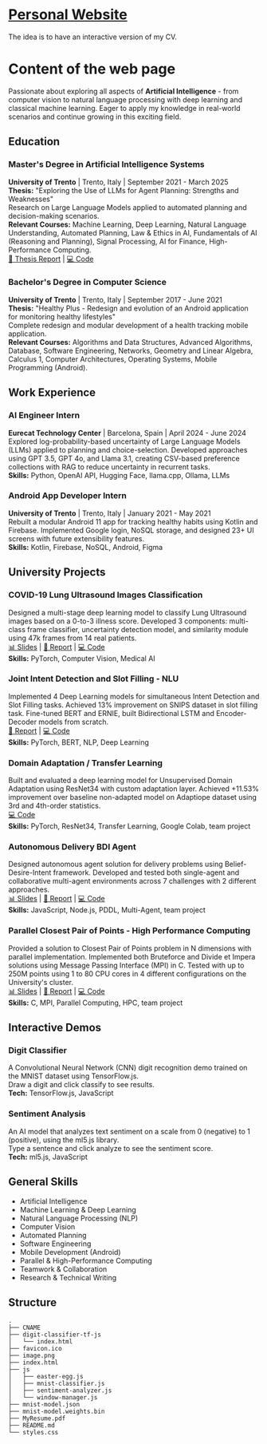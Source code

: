 # [Personal Website](davidemodolo.dev)

The idea is to have an interactive version of my CV.

# Content of the web page
Passionate about exploring all aspects of <strong>Artificial Intelligence</strong> - from computer vision to natural language processing with deep learning and classical machine learning. 
Eager to apply my knowledge in real-world scenarios and continue growing in this exciting field.

## Education

### Master's Degree in Artificial Intelligence Systems
**University of Trento** | Trento, Italy | September 2021 - March 2025  
**Thesis:** "Exploring the Use of LLMs for Agent Planning: Strengths and Weaknesses"  
Research on Large Language Models applied to automated planning and decision-making scenarios.  
**Relevant Courses:** Machine Learning, Deep Learning, Natural Language Understanding, Automated Planning, Law & Ethics in AI, Fundamentals of AI (Reasoning and Planning), Signal Processing, AI for Finance, High-Performance Computing.  
[📄 Thesis Report](https://github.com/davidemodolo/master_thesis/blob/main/modolo_davide_ais_2023_2024.pdf) | [💻 Code](https://github.com/davidemodolo/LLMs_for_Agent_Planning)

### Bachelor's Degree in Computer Science
**University of Trento** | Trento, Italy | September 2017 - June 2021  
**Thesis:** "Healthy Plus - Redesign and evolution of an Android application for monitoring healthy lifestyles"  
Complete redesign and modular development of a health tracking mobile application.  
**Relevant Courses:** Algorithms and Data Structures, Advanced Algorithms, Database, Software Engineering, Networks, Geometry and Linear Algebra, Calculus 1, Computer Architectures, Operating Systems, Mobile Programming (Android).

## Work Experience

### AI Engineer Intern
**Eurecat Technology Center** | Barcelona, Spain | April 2024 - June 2024  
Explored log-probability-based uncertainty of Large Language Models (LLMs) applied to planning and choice-selection. Developed approaches using GPT 3.5, GPT 4o, and Llama 3.1, creating CSV-based preference collections with RAG to reduce uncertainty in recurrent tasks.  
**Skills:** Python, OpenAI API, Hugging Face, llama.cpp, Ollama, LLMs

### Android App Developer Intern
**University of Trento** | Trento, Italy | January 2021 - May 2021  
Rebuilt a modular Android 11 app for tracking healthy habits using Kotlin and Firebase. Implemented Google login, NoSQL storage, and designed 23+ UI screens with future extensibility features.  
**Skills:** Kotlin, Firebase, NoSQL, Android, Figma

## University Projects

### COVID-19 Lung Ultrasound Images Classification
Designed a multi-stage deep learning model to classify Lung Ultrasound images based on a 0-to-3 illness score. Developed 3 components: multi-class frame classifier, uncertainty detection model, and similarity module using 47k frames from 14 real patients.  
[📊 Slides](https://github.com/davidemodolo/Lung-Ultrasound-Image-Classifier/blob/master/ProjectPresentation.pdf) | [📄 Report](https://github.com/davidemodolo/Lung-Ultrasound-Image-Classifier/blob/master/Medical_Imaging_Diagnostic_Report.pdf) | [💻 Code](https://github.com/davidemodolo/Lung-Ultrasound-Image-Classifier)  
**Skills:** PyTorch, Computer Vision, Medical AI

### Joint Intent Detection and Slot Filling - NLU
Implemented 4 Deep Learning models for simultaneous Intent Detection and Slot Filling tasks. Achieved 13% improvement on SNIPS dataset in slot filling task. Fine-tuned BERT and ERNIE, built Bidirectional LSTM and Encoder-Decoder models from scratch.  
[📄 Report](https://github.com/davidemodolo/NLU_Intent_and_Slot/blob/master/NLU_Report_Modolo.pdf) | [💻 Code](https://github.com/davidemodolo/NLU_Intent_and_Slot)  
**Skills:** PyTorch, BERT, NLP, Deep Learning

### Domain Adaptation / Transfer Learning
Built and evaluated a deep learning model for Unsupervised Domain Adaptation using ResNet34 with custom adaptation layer. Achieved +11.53% improvement over baseline non-adapted model on Adaptiope dataset using 3rd and 4th-order statistics.  
[💻 Code](https://github.com/davidemodolo/HoMM-DomainAdaptation)  
**Skills:** PyTorch, ResNet34, Transfer Learning, Google Colab, team project

### Autonomous Delivery BDI Agent
Designed autonomous agent solution for delivery problems using Belief-Desire-Intent framework. Developed and tested both single-agent and collaborative multi-agent environments across 7 challenges with 2 different approaches.  
[📊 Slides](https://github.com/davidemodolo/ASA_Delivery_Bot/blob/main/ASA_Slides.pdf) | [📄 Report](https://github.com/davidemodolo/ASA_Delivery_Bot/blob/main/ModoloMoletta.pdf) | [💻 Code](https://github.com/davidemodolo/ASA_Delivery_Bot)  
**Skills:** JavaScript, Node.js, PDDL, Multi-Agent, team project

### Parallel Closest Pair of Points - High Performance Computing
Provided a solution to Closest Pair of Points problem in N dimensions with parallel implementation. Implemented both Bruteforce and Divide et Impera solutions using Message Passing Interface (MPI) in C. Tested with up to 250M points using 1 to 80 CPU cores in 4 different configurations on the University's cluster.  
[📊 Slides](https://github.com/davidemodolo/Closest-pair-of-points-HPC/blob/master/HPC-Slides.pdf) | [📄 Report](https://github.com/davidemodolo/Closest-pair-of-points-HPC/blob/master/Closest_Pair_of_Points_Report.pdf) | [💻 Code](https://github.com/davidemodolo/Closest-pair-of-points-HPC)  
**Skills:** C, MPI, Parallel Computing, HPC, team project

## Interactive Demos

### Digit Classifier
A Convolutional Neural Network (CNN) digit recognition demo trained on the MNIST dataset using TensorFlow.js.  
Draw a digit and click classify to see results.  
**Tech:** TensorFlow.js, JavaScript

### Sentiment Analysis
An AI model that analyzes text sentiment on a scale from 0 (negative) to 1 (positive), using the ml5.js library.  
Type a sentence and click analyze to see the sentiment score.  
**Tech:** ml5.js, JavaScript

## General Skills

- Artificial Intelligence
- Machine Learning & Deep Learning
- Natural Language Processing (NLP)
- Computer Vision
- Automated Planning
- Software Engineering
- Mobile Development (Android)
- Parallel & High-Performance Computing
- Teamwork & Collaboration
- Research & Technical Writing

## Structure
```
.
├── CNAME
├── digit-classifier-tf-js
│   └── index.html
├── favicon.ico
├── image.png
├── index.html
├── js
│   ├── easter-egg.js
│   ├── mnist-classifier.js
│   ├── sentiment-analyzer.js
│   └── window-manager.js
├── mnist-model.json
├── mnist-model.weights.bin
├── MyResume.pdf
├── README.md
└── styles.css
```